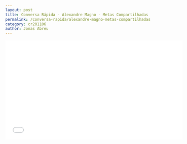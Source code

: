 ```yaml
---
layout: post
title: Conversa Rápida - Alexandre Magno - Metas Compartilhadas
permalink: /conversa-rapida/alexandre-magno-metas-compartilhadas
category: cr201106
author: Jonas Abreu
---
```


<iframe width="560" height="315" src="//www.youtube.com/embed/E7F14WvjzJw" frameborder="0" allowfullscreen></iframe>
